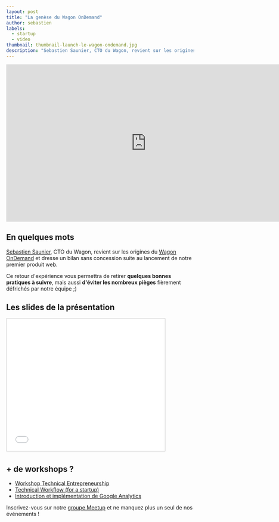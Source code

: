 ```yaml
---
layout: post
title: "La genèse du Wagon OnDemand"
author: sebastien
labels:
  - startup
  - video
thumbnail: thumbnail-launch-le-wagon-ondemand.jpg
description: "Sebastien Saunier, CTO du Wagon, revient sur les origines du Wagon OnDemand et dresse un bilan sans concession suite au lancement de notre premier produit web."
---
```


<div class="video-wrapper"><iframe width="750" height="422" src="https://www.youtube.com/embed/tgE4ujfoFcw?showinfo=0" frameborder="0" allowfullscreen></iframe></div>

## En quelques mots

[Sebastien Saunier](https://twitter.com/ssaunier), CTO du Wagon, revient sur les origines du [Wagon OnDemand](http://ondemand.lewagon.org) et dresse un bilan sans concession suite au lancement de notre premier produit web.

Ce retour d'expérience vous permettra de retirer **quelques bonnes pratiques à suivre**, mais aussi **d'éviter les nombreux pièges** fièrement défrichés par notre équipe ;)


## Les slides de la présentation

<div class="embed-fb">
  <iframe src="//www.slideshare.net/slideshow/embed_code/key/41dTmYYMlubTto" width="425" height="355" frameborder="0" marginwidth="0" marginheight="0" scrolling="no" style="border:1px solid #CCC; border-width:1px; margin-bottom:5px; max-width: 100%;" allowfullscreen> </iframe>
</div>


## + de workshops ?

- [Workshop Technical Entrepreneurship](http://www.lewagon.org/blog/workshop-technical-entrepreneurship-boris-paillard)
- [Technical Workflow (for a startup)](http://www.lewagon.org/blog/technical-workflow-for-startup)
- [Introduction et implémentation de Google Analytics](http://www.lewagon.org/blog/implementation-google-analytics)


Inscrivez-vous sur notre [groupe Meetup](http://bit.ly/1BIRO9k) et ne manquez plus un seul de nos événements !
